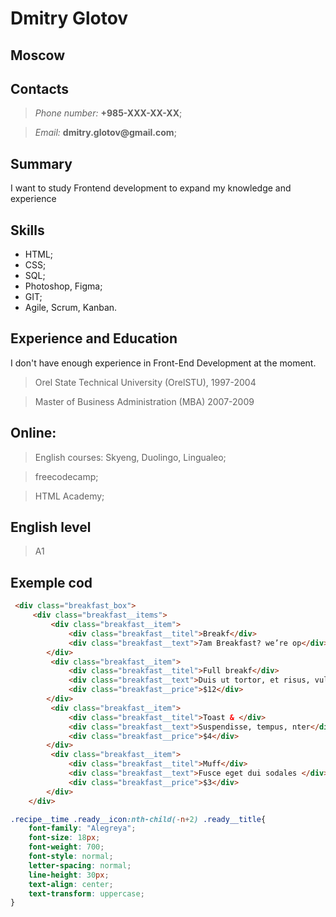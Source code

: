 # Dmitry Glotov

## Moscow

## Contacts
> *Phone number:* __+985-XXX-XX-XX__;

> *Email:* __dmitry.glotov@gmail.com__;

## Summary
I want to study Frontend development to expand my knowledge and experience

## Skills

* HTML;
* CSS;
* SQL;
* Photoshop, Figma;
* GIT;
* Agile, Scrum, Kanban.

## Experience and Education
I don't have enough experience in Front-End Development at the moment.

> Orel State Technical University (OrelSTU), 1997-2004

> Master of Business Administration (MBA) 2007-2009

## Online:
> English courses: Skyeng, Duolingo, Lingualeo; 

> freecodecamp;

> HTML Academy;

## English level
> A1

## Exemple cod
```html
 <div class="breakfast_box">
     <div class="breakfast__items">
         <div class="breakfast__item">
             <div class="breakfast__titel">Breakf</div>
             <div class="breakfast__text">7am Breakfast? we’re op</div>
        </div>
         <div class="breakfast__item">
             <div class="breakfast__titel">Full breakf</div>
             <div class="breakfast__text">Duis ut tortor, et risus, vulputate pret</div>
             <div class="breakfast__price">$12</div>
        </div>
         <div class="breakfast__item">
             <div class="breakfast__titel">Toast & </div>
             <div class="breakfast__text">Suspendisse, tempus, nter</div>
             <div class="breakfast__price">$4</div>
        </div>
         <div class="breakfast__item">
             <div class="breakfast__titel">Muff</div>
             <div class="breakfast__text">Fusce eget dui sodales </div>
             <div class="breakfast__price">$3</div>
        </div>
    </div>
```

```css
.recipe__time .ready__icon:nth-child(-n+2) .ready__title{
    font-family: "Alegreya";
    font-size: 18px;
    font-weight: 700;
    font-style: normal;
    letter-spacing: normal;
    line-height: 30px;
    text-align: center;
    text-transform: uppercase;   
}
```